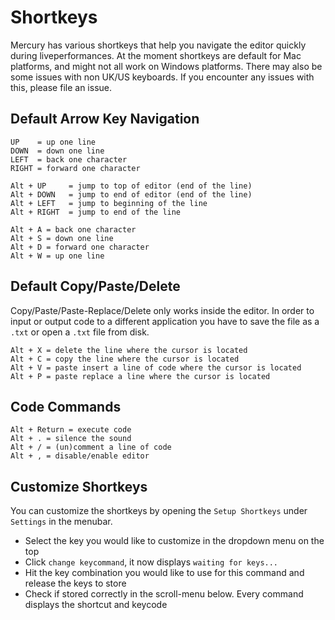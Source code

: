 # Shortkeys

Mercury has various shortkeys that help you navigate the editor quickly during liveperformances. At the moment shortkeys are default for Mac platforms, and might not all work on Windows platforms. There may also be some issues with non UK/US keyboards. If you encounter any issues with this, please file an issue.

## Default Arrow Key Navigation

```
UP    = up one line
DOWN  = down one line
LEFT  = back one character
RIGHT = forward one character
```
```
Alt + UP     = jump to top of editor (end of the line)
Alt + DOWN   = jump to end of editor (end of the line)
Alt + LEFT   = jump to beginning of the line
Alt + RIGHT  = jump to end of the line
```
```
Alt + A = back one character
Alt + S = down one line
Alt + D = forward one character
Alt + W = up one line
```

## Default Copy/Paste/Delete

Copy/Paste/Paste-Replace/Delete only works inside the editor. In order to input or output code to a different application you have to save the file as a `.txt` or open a `.txt` file from disk.

```
Alt + X = delete the line where the cursor is located
Alt + C = copy the line where the cursor is located
Alt + V = paste insert a line of code where the cursor is located
Alt + P = paste replace a line where the cursor is located
```

## Code Commands

```
Alt + Return = execute code
Alt + . = silence the sound
Alt + / = (un)comment a line of code
Alt + , = disable/enable editor
```

## Customize Shortkeys

You can customize the shortkeys by opening the `Setup Shortkeys` under `Settings` in the menubar. 
- Select the key you would like to customize in the dropdown menu on the top
- Click `change keycommand`, it now displays `waiting for keys...`
- Hit the key combination you would like to use for this command and release the keys to store
- Check if stored correctly in the scroll-menu below. Every command displays the shortcut and keycode
